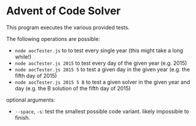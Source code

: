 Advent of Code Solver
=====================

This program executes the various provided tests.

The following operations are possible:

- `node aocTester.js` to to test every single year (this might take a long while!)
- `node aocTester.js 2015` to test every day of the given year (e.g. 2015)
- `node aocTester.js 2015 5` to test a given day in the given year (e.g. the fifth day of 2015)
- `node aocTester.js 2015 5 B` to test a given solver in the given year and day (e.g. the B solution of the fifth day of 2015)

optional arguments:
- `--space`, `-s`: test the smallest possible code variant. likely impossible to finish.